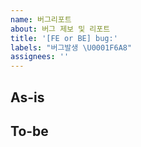 ```yaml
---
name: 버그리포트
about: 버그 제보 및 리포트
title: '[FE or BE] bug:'
labels: "버그발생 \U0001F6A8"
assignees: ''
---
```


## As-is

<!---
  현재 상황에 대해 자세하게 설명해주세요.
  - 어떤 페이지에서
  - 어떤 동작을 하였을 때
  - 어떤 액션이 일어나는 지
--->

## To-be

<!---
  원하는 결과에 대해 기술해주세요.
  - 어떠한 동작하기를 기대
  - 어떻게 동작해야 한다. 등등..
--->